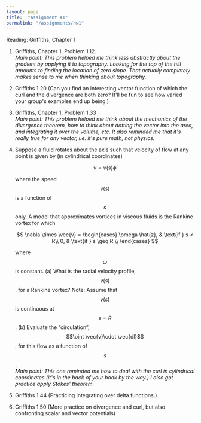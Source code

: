 ```yaml
---
layout: page
title:  "Assignment #1"
permalink: "/assignments/hw1"
---
```


Reading: Griffiths, Chapter 1 

1. Griffiths, Chapter 1, Problem 1.12.<br>
*Main point: This problem helped me think less abstractly
about the gradient by applying it to topography. Looking for
the top of the hill amounts to finding the location of zero
slope.  That actually completely makes sense to me when thinking
about topography.*

2. Griffiths 1.20  (Can you find an interesting vector function of which the curl and the divergence are both zero? It'll be fun to see how varied your group's examples end up being.)

3. Griffiths, Chapter 1, Problem 1.33 <br>
*Main point: This problem helped me think about the mechanics
of the divergence theorem, how to think about dotting the 
vector into the area, and integrating it over the volume, etc.
It also reminded me that it's really
true for any vector, i.e. it's pure math, not physics.*

4. Suppose a fluid rotates about the axis such that velocity of flow at any 
point is given by (in cylindrical coordinates)

    $$
    v=v(s)\hat{\phi}
    $$

    where the speed $$v(s)$$ is a function of $$s$$ only. A model that approximates 
    vortices in viscous fluids is the Rankine vortex for which  

    $$
    \nabla \times \vec{v} = 
    \begin{cases} \omega \hat{z}, & \text{if } s < R\\
                 0,              & \text{if } s \geq R \\
    \end{cases}
    $$

    where $$\omega$$ is constant. 
        (a) What is the radial velocity profile, $$v(s)$$, for a Rankine vortex? Note: Assume that $$v(s)$$ is continuous at $$s = R$$.
        (b) Evaluate the “circulation”,$$\oint \vec{v}\cdot \vec{dl}$$ , for this flow as a function of $$s$$. <br> 
    *Main point: This one reminded me how to deal with the
    curl in cylindrical coordinates (it's in the back of your book by
    the way.) I also got practice apply Stokes' theorem.* 

5. Griffiths 1.44  (Practicing integrating over delta functions.)

6. Griffiths 1.50 (More practice on divergence and curl, but also confronting scalar and vector potentials)

